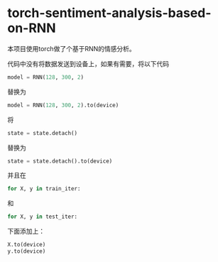 # torch-sentiment-analysis-based-on-RNN

本项目使用torch做了个基于RNN的情感分析。

代码中没有将数据发送到设备上，如果有需要，将以下代码

```python
model = RNN(128, 300, 2)
```
替换为
```python
model = RNN(128, 300, 2).to(device)
```
将
```python
state = state.detach()
```
替换为
```python
state = state.detach().to(device)
```

并且在
```python
for X, y in train_iter:
```
和
```python
for X, y in test_iter:
```
下面添加上：
```python
X.to(device)
y.to(device)
```
